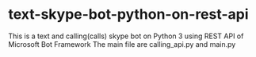 # text-skype-bot-python-on-rest-api
This is a text and calling(calls) skype bot on Python 3 using REST API of Microsoft Bot Framework
The main file are calling_api.py and main.py
